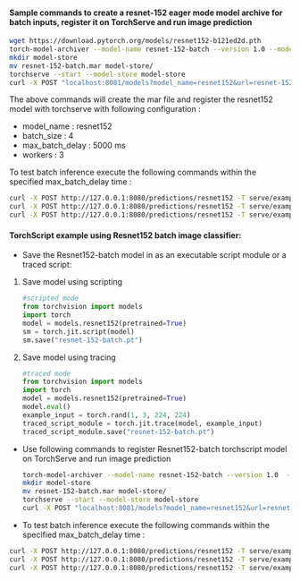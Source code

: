 #### Sample commands to create a resnet-152 eager mode model archive for batch inputs, register it on TorchServe and run image prediction

```bash
wget https://download.pytorch.org/models/resnet152-b121ed2d.pth
torch-model-archiver --model-name resnet-152-batch --version 1.0 --model-file serve/examples/image_classifier/resnet_152_batch/model.py --serialized-file resnet152-b121ed2d.pth --handler serve/examples/image_classifier/resnet_152_batch/resnet152_handler.py --extra-files serve/examples/image_classifier/index_to_name.json
mkdir model-store
mv resnet-152-batch.mar model-store/
torchserve --start --model-store model-store
curl -X POST "localhost:8081/models?model_name=resnet152&url=resnet-152-batch.mar&batch_size=4&max_batch_delay=5000&initial_workers=3&synchronous=true"
```

The above commands will create the mar file and register the resnet152 model with torchserve with following configuration :

 - model_name : resnet152
 - batch_size : 4
 - max_batch_delay : 5000 ms
 - workers : 3
 
To test batch inference execute the following commands within the specified max_batch_delay time :

```bash
curl -X POST http://127.0.0.1:8080/predictions/resnet152 -T serve/examples/image_classifier/resnet_152_batch/images/croco.jpg &
curl -X POST http://127.0.0.1:8080/predictions/resnet152 -T serve/examples/image_classifier/resnet_152_batch/images/dog.jpg &
curl -X POST http://127.0.0.1:8080/predictions/resnet152 -T serve/examples/image_classifier/resnet_152_batch/images/kitten.jpg &
```

#### TorchScript example using Resnet152 batch image classifier:

* Save the Resnet152-batch model in as an executable script module or a traced script:

1. Save model using scripting
   ```python
   #scripted mode
   from torchvision import models
   import torch
   model = models.resnet152(pretrained=True)
   sm = torch.jit.script(model)
   sm.save("resnet-152-batch.pt")
   ```

2. Save model using tracing
   ```python
   #traced mode
   from torchvision import models
   import torch
   model = models.resnet152(pretrained=True)
   model.eval()
   example_input = torch.rand(1, 3, 224, 224)
   traced_script_module = torch.jit.trace(model, example_input)
   traced_script_module.save("resnet-152-batch.pt")
   ```  
 
* Use following commands to register Resnet152-batch torchscript model on TorchServe and run image prediction

    ```bash
    torch-model-archiver --model-name resnet-152-batch --version 1.0  --serialized-file resnet-152-batch.pt --extra-files serve/examples/image_classifier/index_to_name.json --handler --handler serve/examples/image_classifier/resnet_152_batch/resnet152_handler.py
    mkdir model-store
    mv resnet-152-batch.mar model-store/
    torchserve --start --model-store model-store
    curl -X POST "localhost:8081/models?model_name=resnet152&url=resnet-152-batch.mar&batch_size=4&max_batch_delay=5000&initial_workers=3&synchronous=true"
    ```
  
* To test batch inference execute the following commands within the specified max_batch_delay time :

```bash
curl -X POST http://127.0.0.1:8080/predictions/resnet152 -T serve/examples/image_classifier/resnet_152_batch/images/croco.jpg &
curl -X POST http://127.0.0.1:8080/predictions/resnet152 -T serve/examples/image_classifier/resnet_152_batch/images/dog.jpg &
curl -X POST http://127.0.0.1:8080/predictions/resnet152 -T serve/examples/image_classifier/resnet_152_batch/images/kitten.jpg &
```
